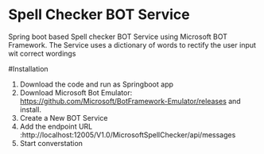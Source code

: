 # Spell Checker BOT Service
Spring boot based Spell checker BOT Service using Microsoft BOT Framework.
The Service uses a dictionary of words to rectify the user input wit correct wordings 


#Installation
   1. Download the code and run as Springboot app
   2. Download Microsoft Bot Emulator: https://github.com/Microsoft/BotFramework-Emulator/releases and install.
   3. Create a New BOT Service
   4. Add the endpoint URL :http://localhost:12005/V1.0/MicrosoftSpellChecker/api/messages
   5. Start converstation
